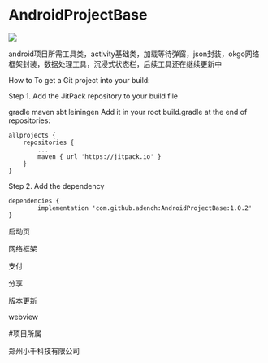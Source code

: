 # AndroidProjectBase
[![](https://jitpack.io/v/adench/AndroidProjectBase.svg)](https://jitpack.io/#adench/AndroidProjectBase)

android项目所需工具类，activity基础类，加载等待弹窗，json封装，okgo网络框架封装，数据处理工具，沉浸式状态栏，后续工具还在继续更新中

How to
To get a Git project into your build:

Step 1. Add the JitPack repository to your build file

gradle
maven
sbt
leiningen
Add it in your root build.gradle at the end of repositories:

	allprojects {
		repositories {
			...
			maven { url 'https://jitpack.io' }
		}
	}
Step 2. Add the dependency

	dependencies {
	        implementation 'com.github.adench:AndroidProjectBase:1.0.2'
	}

启动页

网络框架

支付

分享

版本更新

webview


#项目所属

郑州小千科技有限公司
